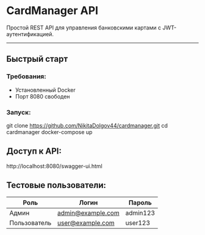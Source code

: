 # CardManager API

Простой REST API для управления банковскими картами с JWT-аутентификацией.

---

## Быстрый старт

### Требования:
- Установленный Docker
- Порт 8080 свободен

### Запуск:
git clone https://github.com/NikitaDolgov44/cardmanager.git
cd cardmanager
docker-compose up

## Доступ к API:
http://localhost:8080/swagger-ui.html

## Тестовые пользователи:

| Роль           | Логин               | Пароль    |
|----------------|---------------------|-----------|
| Админ          | admin@example.com   | admin123  |
| Пользователь   | user@example.com    | user123   |
